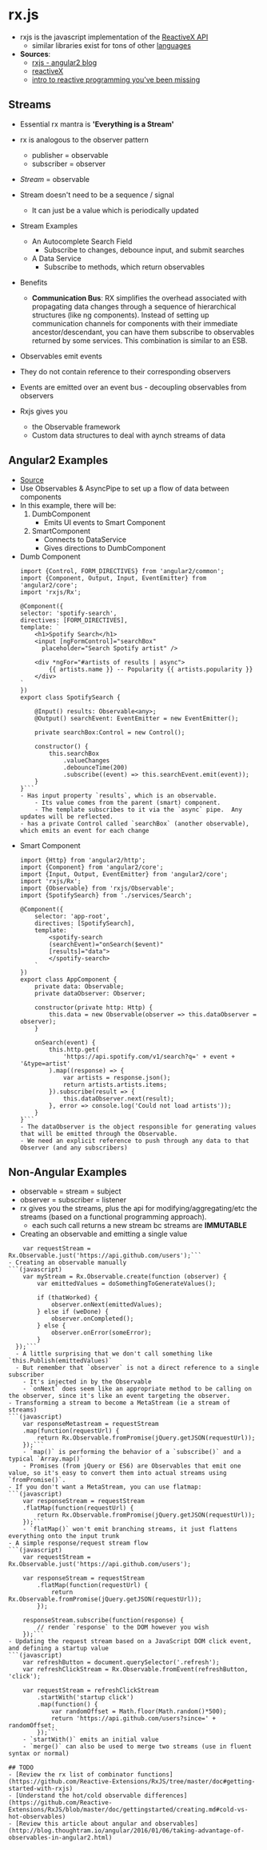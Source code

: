 rx.js
===================
- rxjs is the javascript implementation of the [ReactiveX API](http://reactivex.io/) 
    - similar libraries exist for tons of other [languages](http://reactivex.io/languages.html)
- **Sources**:
    - [rxjs - angular2 blog](http://blog.rangle.io/observables-and-reactive-programming-in-angular-2/)
    - [reactiveX](http://reactivex.io/)
    - [intro to reactive programming you've been missing](https://gist.github.com/staltz/868e7e9bc2a7b8c1f754)

## Streams
- Essential rx mantra is **'Everything is a Stream'**
- rx is analogous to the observer pattern
    - publisher = observable
    - subscriber = observer
- *Stream* = observable
- Stream doesn't need to be a sequence / signal
    - It can just be a value which is periodically updated
- Stream Examples
    - An Autocomplete Search Field
        - Subscribe to changes, debounce input, and submit searches
    - A Data Service
        - Subscribe to methods, which return observables
- Benefits
    - **Communication Bus**: RX simplifies the overhead associated with propagating data changes through a sequence of hierarchical structures (like ng components).  Instead of setting up communication channels for components with their immediate ancestor/descendant, you can have them subscribe to observables returned by some services.  This combination is similar to an ESB.
    
    
- Observables emit events
- They do not contain reference to their corresponding observers
- Events are emitted over an event bus - decoupling observables from observers
- Rxjs gives you
    - the Observable framework
    - Custom data structures to deal with aynch streams of data


## Angular2 Examples
- [Source](http://blog.rangle.io/observables-and-reactive-programming-in-angular-2/)
- Use Observables & AsyncPipe to set up a flow of data between components
- In this example, there will be:
    1. DumbComponent
        - Emits UI events to Smart Component
    2. SmartComponent
        - Connects to DataService
        - Gives directions to DumbComponent
- Dumb Component
    ```(typescript)
    import {Control, FORM_DIRECTIVES} from 'angular2/common';  
    import {Component, Output, Input, EventEmitter} from 'angular2/core';  
    import 'rxjs/Rx';

    @Component({
    selector: 'spotify-search',
    directives: [FORM_DIRECTIVES],
    template: `
        <h1>Spotify Search</h1>
        <input [ngFormControl]="searchBox" 
          placeholder="Search Spotify artist" />

        <div *ngFor="#artists of results | async">
            {{ artists.name }} -- Popularity {{ artists.popularity }}
        </div>
    `
    })
    export class SpotifySearch {

        @Input() results: Observable<any>;
        @Output() searchEvent: EventEmitter = new EventEmitter();

        private searchBox:Control = new Control();

        constructor() {
            this.searchBox
                .valueChanges
                .debounceTime(200)
                .subscribe((event) => this.searchEvent.emit(event));
        }
    }```
    - Has input property `results`, which is an observable.
        - Its value comes from the parent (smart) component.
        - The template subscribes to it via the `async` pipe.  Any updates will be reflected.
    - has a private Control called `searchBox` (another observable), which emits an event for each change 
- Smart Component
    ```(typescript)
    import {Http} from 'angular2/http';  
    import {Component} from 'angular2/core';  
    import {Input, Output, EventEmitter} from 'angular2/core';  
    import 'rxjs/Rx';  
    import {Observable} from 'rxjs/Observable';  
    import {SpotifySearch} from './services/Search';

    @Component({
        selector: 'app-root',
        directives: [SpotifySearch],
        template: `
            <spotify-search 
            (searchEvent)="onSearch($event)" 
            [results]="data">
            </spotify-search>
        `
    })
    export class AppComponent {  
        private data: Observable;
        private dataObserver: Observer;

        constructor(private http: Http) {
            this.data = new Observable(observer => this.dataObserver = observer);
        }

        onSearch(event) {
            this.http.get(
                'https://api.spotify.com/v1/search?q=' + event + '&type=artist'
            ).map((response) => {
                var artists = response.json();
                return artists.artists.items;
            }).subscribe(result => {
                this.dataObserver.next(result);
            }, error => console.log('Could not load artists'));
        }
    }```
    - The dataObserver is the object responsible for generating values that will be emitted through the Observable.
    - We need an explicit reference to push through any data to that Observer (and any subscribers)

## Non-Angular Examples
- observable = stream = subject
- observer = subscriber = listener
- rx gives you the streams, plus the api for modifying/aggregating/etc the streams (based on a functional programming approach).
    - each such call returns a new stream bc streams are **IMMUTABLE**
- Creating an observable and emitting a single value
```(javascript)
    var requestStream = Rx.Observable.just('https://api.github.com/users');```
- Creating an observable manually
```(javascript)
    var myStream = Rx.Observable.create(function (observer) {
        var emittedValues = doSomethingToGenerateValues();
        
        if (thatWorked) {
            observer.onNext(emittedValues);
        } else if (weDone) {
            observer.onCompleted();
        } else {
            observer.onError(someError);
        }
  });```
  - A little surprising that we don't call something like `this.Publish(emittedValues)`
  - But remember that `observer` is not a direct reference to a single subscriber
    - It's injected in by the Observable
    - `onNext` does seem like an appropriate method to be calling on the observer, since it's like an event targeting the observer.
- Transforming a stream to become a MetaStream (ie a stream of streams)
```(javascript)
    var responseMetastream = requestStream
    .map(function(requestUrl) {
        return Rx.Observable.fromPromise(jQuery.getJSON(requestUrl));
    });```
    - `map()` is performing the behavior of a `subscribe()` and a typical `Array.map()`
    - Promises (from jQuery or ES6) are Observables that emit one value, so it's easy to convert them into actual streams using `fromPromise()`.
- If you don't want a MetaStream, you can use flatmap:
```(javascript)
    var responseStream = requestStream
    .flatMap(function(requestUrl) {
        return Rx.Observable.fromPromise(jQuery.getJSON(requestUrl));
    });```
    - `flatMap()` won't emit branching streams, it just flattens everything onto the input trunk
- A simple response/request stream flow
```(javascript)
    var requestStream = Rx.Observable.just('https://api.github.com/users');

    var responseStream = requestStream
        .flatMap(function(requestUrl) {
            return Rx.Observable.fromPromise(jQuery.getJSON(requestUrl));
        });

    responseStream.subscribe(function(response) {
        // render `response` to the DOM however you wish
    });```
- Updating the request stream based on a JavaScript DOM click event, and defining a startup value
```(javascript)
    var refreshButton = document.querySelector('.refresh');
    var refreshClickStream = Rx.Observable.fromEvent(refreshButton, 'click');

    var requestStream = refreshClickStream
        .startWith('startup click')
        .map(function() {
            var randomOffset = Math.floor(Math.random()*500);
            return 'https://api.github.com/users?since=' + randomOffset;
        });```
    - `startWith()` emits an initial value
    - `merge()` can also be used to merge two streams (use in fluent syntax or normal)

## TODO
- [Review the rx list of combinator functions](https://github.com/Reactive-Extensions/RxJS/tree/master/doc#getting-started-with-rxjs)
- [Understand the hot/cold observable differences](https://github.com/Reactive-Extensions/RxJS/blob/master/doc/gettingstarted/creating.md#cold-vs-hot-observables)
- [Review this article about angular and observables](http://blog.thoughtram.io/angular/2016/01/06/taking-advantage-of-observables-in-angular2.html)


